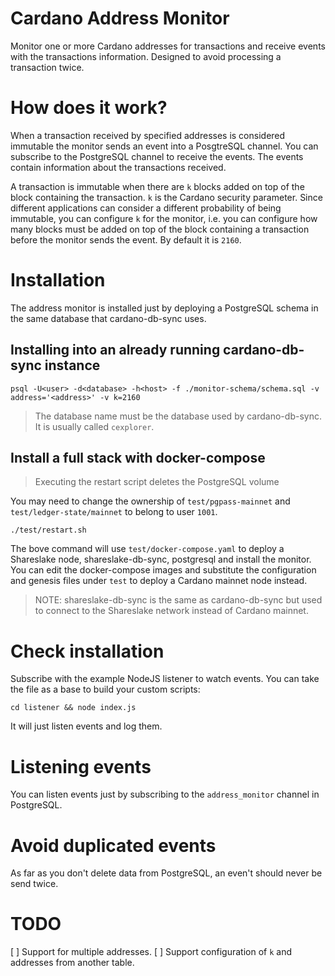 # Cardano Address Monitor

Monitor one or more Cardano addresses for transactions and receive events with the transactions information. Designed to avoid processing a transaction twice.

# How does it work?

When a transaction received by specified addresses is considered immutable the monitor sends an event into a PosgtreSQL channel. You can subscribe to the PostgreSQL channel to receive the events. The events contain information about the transactions received.

A transaction is immutable when there are `k` blocks added on top of the block containing the transaction. `k` is the Cardano security parameter.
Since different applications can consider a different probability of being immutable, you can configure `k` for the monitor, i.e. you can configure how many blocks must be added on top of the block containing a transaction before the monitor sends the event. By default it is `2160`.

# Installation

The address monitor is installed just by deploying a PostgreSQL schema in the same database that cardano-db-sync uses.

## Installing into an already running cardano-db-sync instance

```console
psql -U<user> -d<database> -h<host> -f ./monitor-schema/schema.sql -v address='<address>' -v k=2160
```

> The database name must be the database used by cardano-db-sync. It is usually called `cexplorer`.


## Install a full stack with docker-compose

> Executing the restart script deletes the PostgreSQL volume

You may need to change the ownership of `test/pgpass-mainnet` and `test/ledger-state/mainnet` to belong to user `1001`.

```console
./test/restart.sh
```

The bove command will use `test/docker-compose.yaml` to deploy a Shareslake node, shareslake-db-sync, postgresql and install the monitor.
You can edit the docker-compose images and substitute the configuration and genesis files under `test` to deploy a Cardano mainnet node instead.

> NOTE: shareslake-db-sync is the same as cardano-db-sync but used to connect to the Shareslake network instead of Cardano mainnet.

# Check installation

Subscribe with the example NodeJS listener to watch events. You can take the file as a base to build your custom scripts:

```console
cd listener && node index.js
```

It will just listen events and log them.

# Listening events

You can listen events just by subscribing to the `address_monitor` channel in PostgreSQL.

# Avoid duplicated events

As far as you don't delete data from PostgreSQL, an even't should never be send twice.

# TODO

[ ] Support for multiple addresses.
[ ] Support configuration of `k` and addresses from another table.
